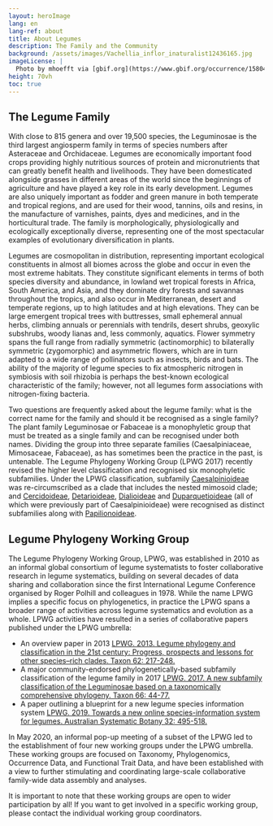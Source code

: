 ```yaml
---
layout: heroImage
lang: en
lang-ref: about
title: About Legumes 
description: The Family and the Community
background: /assets/images/Vachellia_inflor_inaturalist12436165.jpg
imageLicense: |
  Photo by mhoefft via [gbif.org](https://www.gbif.org/occurrence/1580487687)
height: 70vh
toc: true
---
```


## The Legume Family

With close to 815 genera and over 19,500 species, the Leguminosae is the third largest angiosperm family in terms of species numbers after Asteraceae and Orchidaceae. Legumes are economically important food crops providing highly nutritious sources of protein and micronutrients that can greatly benefit health and livelihoods. They have been domesticated alongside grasses in different areas of the world since the beginnings of agriculture and have played a key role in its early development. Legumes are also uniquely important as fodder and green manure in both temperate and tropical regions, and are used for their wood, tannins, oils and resins, in the manufacture of varnishes, paints, dyes and medicines, and in the horticultural trade. The family is morphologically, physiologically and ecologically exceptionally diverse, representing one of the most spectacular examples of evolutionary diversification in plants. 

Legumes are cosmopolitan in distribution, representing important ecological constituents in almost all biomes across the globe and occur in even the most extreme habitats. They constitute significant elements in terms of both species diversity and abundance, in lowland wet tropical forests in Africa, South America, and Asia, and they dominate dry forests and savannas throughout the tropics, and also occur in Mediterranean, desert and temperate regions, up to high latitudes and at high elevations. They can be large emergent tropical trees with buttresses, small ephemeral annual herbs, climbing annuals or perennials with tendrils, desert shrubs, geoxylic subshrubs, woody lianas and, less commonly, aquatics. Flower symmetry spans the full range from radially symmetric (actinomorphic) to bilaterally symmetric (zygomorphic) and asymmetric flowers, which are in turn adapted to a wide range of pollinators such as insects, birds and bats. The ability of the majority of legume species to fix atmospheric nitrogen in symbiosis with soil rhizobia is perhaps the best-known ecological characteristic of the family; however, not all legumes form associations with nitrogen-fixing bacteria.

Two questions are frequently asked about the legume family: what is the correct name for the family and should it be recognised as a single family? The plant family Leguminosae or Fabaceae is a monophyletic group that must be treated as a single family and can be recognised under both names. Dividing the group into three separate families (Caesalpiniaceae, Mimosaceae, Fabaceae), as has sometimes been the practice in the past, is untenable. The Legume Phylogeny Working Group (LPWG 2017) recently revised the higher level classification and recognised six monophyletic subfamilies. Under the LPWG classification, subfamily [Caesalpinioideae](https://hp-legume.gbif-staging.org/taxonomy/caesalpinioideae) was re-circumscribed as a clade that includes the nested mimosoid clade; and [Cercidoideae](https://hp-legume.gbif-staging.org/taxonomy/cercidoideae), [Detarioideae](https://hp-legume.gbif-staging.org/taxonomy/detarioideae), [Dialioideae](https://hp-legume.gbif-staging.org/taxonomy/dialioideae) and [Duparquetioideae](https://hp-legume.gbif-staging.org/taxonomy/Duparquetioideae) (all of which were previously part of Caesalpinioideae) were recognised as distinct subfamilies along with [Papilionoideae](https://hp-legume.gbif-staging.org/taxonomy/papilionoideae).  


## Legume Phylogeny Working Group

The Legume Phylogeny Working Group, LPWG, was established in 2010 as an informal global consortium of legume systematists to foster collaborative research in legume systematics, building on several decades of data sharing and collaboration since the first International Legume Conference organised by Roger Polhill and colleagues in 1978. While the name LPWG implies a specific focus on phylogenetics, in practice the LPWG spans a broader range of activities across legume systematics and evolution as a whole. LPWG activities have resulted in a series of collaborative papers published under the LPWG umbrella:
 
*	An overview paper in 2013 [LPWG. 2013. Legume phylogeny and classification in the 21st century: Progress, prospects and lessons for other species–rich clades. Taxon 62: 217-248.](https://doi.org/10.12705/622.8)
*	A major community-endorsed phylogenetically-based subfamily classification of the legume family in 2017 [LPWG. 2017. A new subfamily classification of the Leguminosae based on a taxonomically comprehensive phylogeny. Taxon 66: 44-77.](https://doi.org/10.12705/661.3)
*	A paper outlining a blueprint for a new legume species information system [LPWG. 2019. Towards a new online species-information system for legumes. Australian Systematic Botany 32: 495-518.](https://doi.org/10.1071/SB19025)

In May 2020, an informal pop-up meeting of a subset of the LPWG led to the establishment of four new working groups under the LPWG umbrella. These working groups are focused on Taxonomy, Phylogenomics, Occurrence Data, and Functional Trait Data, and have been established with a view to further stimulating and coordinating large-scale collaborative family-wide data assembly and analyses. 

It is important to note that these working groups are open to wider participation by all! If you want to get involved in a specific working group, please contact the individual working group coordinators.
